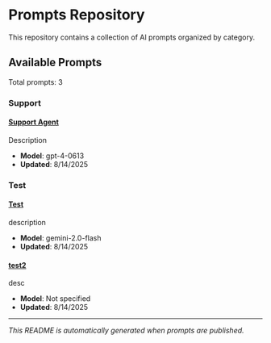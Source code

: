 # Prompts Repository

This repository contains a collection of AI prompts organized by category.

## Available Prompts

Total prompts: 3

### Support

#### [Support Agent](./prompts/support-agent/prompt.md)

Description

- **Model**: gpt-4-0613
- **Updated**: 8/14/2025

### Test

#### [Test](./prompts/test/prompt.md)

description

- **Model**: gemini-2.0-flash
- **Updated**: 8/14/2025

#### [test2](./prompts/test2/prompt.md)

desc

- **Model**: Not specified
- **Updated**: 8/14/2025


---

*This README is automatically generated when prompts are published.*
